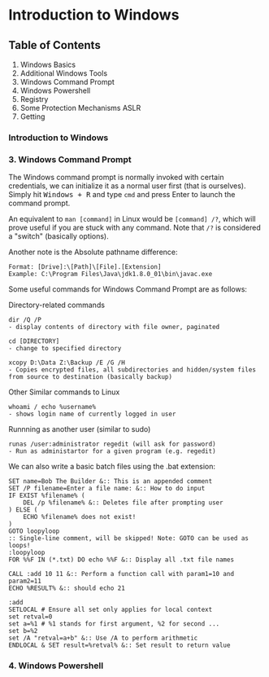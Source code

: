 # Introduction to Windows

## Table of Contents
1. Windows Basics
2. Additional Windows Tools
3. Windows Command Prompt
4. Windows Powershell
5. Registry
6. Some Protection Mechanisms
	ASLR
7. Getting


### Introduction to Windows

### 3. Windows Command Prompt
The Windows command prompt is normally invoked with certain credentials, we can initialize it as a normal user first (that is ourselves). Simply hit <kbd>Windows + R</kbd> and type `cmd` and press Enter to launch the command prompt.

An equivalent to `man [command]` in Linux would be `[command] /?`, which will prove useful if you are stuck with any command. Note that `/?` is considered a "switch" (basically options).

Another note is the Absolute pathname difference:
```dos
Format: [Drive]:\[Path]\[File].[Extension]
Example: C:\Program Files\Java\jdk1.8.0_01\bin\javac.exe
```

Some useful commands for Windows Command Prompt are as follows:

Directory-related commands
```dos
dir /Q /P
- display contents of directory with file owner, paginated

cd [DIRECTORY]
- change to specified directory

xcopy D:\Data Z:\Backup /E /G /H
- Copies encrypted files, all subdirectories and hidden/system files from source to destination (basically backup)
```

Other Similar commands to Linux
```dos
whoami / echo %username%
- shows login name of currently logged in user

```

Runnning as another user (similar to sudo)
```dos
runas /user:administrator regedit (will ask for password)
- Run as administartor for a given program (e.g. regedit)
```

We can also write a basic batch files using the .bat extension:
```dos
SET name=Bob The Builder &:: This is an appended comment
SET /P filename=Enter a file name: &:: How to do input
IF EXIST %filename% (
	DEL /p %filename% &:: Deletes file after prompting user
) ELSE (
	ECHO %filename% does not exist!
)
GOTO loopyloop
:: Single-line comment, will be skipped! Note: GOTO can be used as loops!
:loopyloop
FOR %%F IN (*.txt) DO echo %%F &:: Display all .txt file names

CALL :add 10 11 &:: Perform a function call with param1=10 and param2=11
ECHO %RESULT% &:: should echo 21

:add
SETLOCAL # Ensure all set only applies for local context
set retval=0
set a=%1 # %1 stands for first argument, %2 for second ...
set b=%2
set /A "retval=a+b" &:: Use /A to perform arithmetic
ENDLOCAL & SET result=%retval% &:: Set result to return value
```




### 4. Windows Powershell
